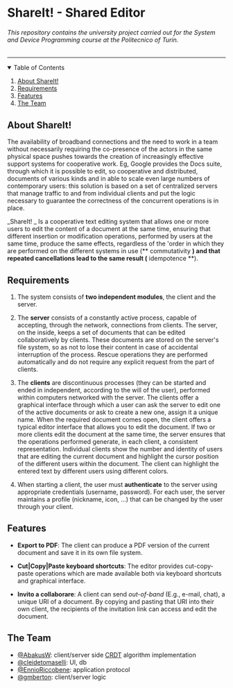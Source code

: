 # ShareIt! - Shared Editor

###### This repository contains the university project carried out for the _System and Device Programming_ course at the _Politecnico of Turin_.
-------------------------


<details open="open">
  <summary>Table of Contents</summary>
  <ol>
    <li><a href="#about-shareit">About ShareIt!</a></li>
    <li><a href="#requirements">Requirements</a></li>
    <li><a href="#features">Features</a></li>
    <li><a href="#the-team">The Team</a></li>
  </ol>
</details>
 
  
## About ShareIt!

The availability of broadband connections and the need to work in a team without
necessarily requiring the co-presence of the actors in the same physical space pushes towards
the creation of increasingly effective support systems for cooperative work. Eg,
Google provides the Docs suite, through which it is possible to edit, so
cooperative and distributed, documents of various kinds and in
able to scale even large numbers of contemporary users: this solution is based on
a set of centralized servers that manage traffic to and from individual clients and put
the logic necessary to guarantee the correctness of the concurrent operations is in place.

_ShareIt! _ Is a cooperative text editing system that allows one or more users to edit the content of a document at the same time, ensuring that different insertion or modification operations, performed by users at the same time, produce the same effects, regardless of the 'order in which they are performed on the different systems in use (** commutativity **) and that repeated cancellations lead to the same result (** idempotence **).
  
## Requirements

1. The system consists of **two independent modules**, the client and the server.

2. The **server** consists of a constantly active process, capable of accepting,
through the network, connections from clients. The server, on the inside, keeps
a set of documents that can be edited collaboratively by clients.
These documents are stored on the server's file system, so as not to lose their
content in case of accidental interruption of the process. Rescue operations
they are performed automatically and do not require any explicit request from the part
of clients.

3. The **clients** are discontinuous processes (they can be started and ended in
independent, according to the will of the user), performed within computers
networked with the server. The clients offer a graphical interface through which
a user can ask the server to edit one of the active documents or ask to
create a new one, assign it a unique name. When the required document comes
open, the client offers a typical editor interface that allows you to edit the
document. If two or more clients edit the document at the same time, the
server ensures that the operations performed generate, in each client, a
consistent representation. Individual clients show the number and identity of users
that are editing the current document and highlight the cursor position
of the different users within the document. The client can highlight the entered text
by different users using different colors.

4. When starting a client, the user must **authenticate** to the
server using appropriate credentials (username, password). For each user, the
server maintains a profile (nickname, icon, ...) that can be changed by the user
through your client.


## Features
  
- **Export to PDF**:
The client can produce a PDF version of the current document and save it in its own file
system.

- **Cut|Copy|Paste keyboard shortcuts**:
The editor provides cut-copy-paste operations which are made available both via keyboard shortcuts and
graphical interface.

- **Invito a collaborare**:
A client can send _out-of-band_ (E.g., e-mail,
chat), a unique URI of a document. By copying and pasting that URI into their own
client, the recipients of the invitation link can access and edit the document.


## The Team

- [@AbakusW](github.com/AbakusW): client/server side [CRDT](https://en.wikipedia.org/wiki/Conflict-free_replicated_data_type) algorithm implementation
- [@cleidetomaselli](github.com/cleidetomaselli): UI, db
- [@EnnioRiccobene](github.com/EnnioRiccobene): application protocol
- [@gmberton](github.com/gmberton): client/server logic

